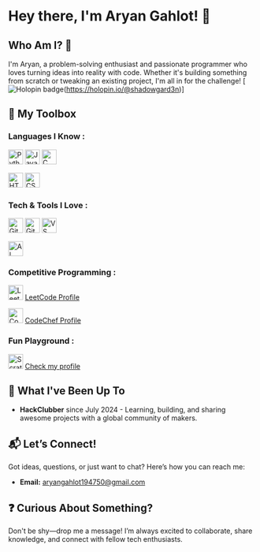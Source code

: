 
# Hey there, I'm Aryan Gahlot! 👋

## Who Am I? 🤔

I'm Aryan, a problem-solving enthusiast and passionate programmer who loves turning ideas into reality with code. Whether it's building something from scratch or tweaking an existing project, I'm all in for the challenge!
[![Holopin badge](https://holopin.me/shadowgard3n)(https://holopin.io/@shadowgard3n)]


## 🚀 My Toolbox

### Languages I Know :
<p>
  <img src="https://img.shields.io/badge/-Python-3776AB?style=flat&logo=python&logoColor=white" alt="Python" height="30"/>
  <img src="https://img.shields.io/badge/-Java-007396?style=flat&logo=java&logoColor=white" alt="Java" height="30"/>
  <img src="https://img.shields.io/badge/-C-A8B9CC?style=flat&logo=c&logoColor=white" alt="C" height="30"/>
</p>
<p>
  <img src="https://img.shields.io/badge/-HTML-E34F26?style=flat&logo=html5&logoColor=white" alt="HTML" height="30"/>
  <img src="https://img.shields.io/badge/-CSS-1572B6?style=flat&logo=css3&logoColor=white" alt="CSS" height="30"/>
</p>

### Tech & Tools I Love :
<p>
  <img src="https://img.shields.io/badge/-Git-F05032?style=flat&logo=git&logoColor=white" alt="Git" height="30"/>
  <img src="https://img.shields.io/badge/-GitHub-181717?style=flat&logo=github&logoColor=white" alt="GitHub" height="30"/>
  <img src="https://img.shields.io/badge/-VS_Code-007ACC?style=flat&logo=visual-studio-code&logoColor=white" alt="VS Code" height="30"/>
</p>
<p>
  <img src="https://img.shields.io/badge/-AI_Prompting-4285F4?style=flat&logo=google&logoColor=white" alt="AI Prompting" height="30"/>
</p>

### Competitive Programming :
<p>
  <img src="https://img.shields.io/badge/-LeetCode-FE7F00?style=flat&logo=leetcode&logoColor=white" alt="LeetCode" height="30"/> 
  <a href="https://leetcode.com/u/Shadow-gard3n/" target="_blank">LeetCode Profile</a>
</p>
<p>
  <img src="https://img.shields.io/badge/-CodeChef-5B4638?style=flat&logo=codechef&logoColor=white" alt="CodeChef" height="30"/> 
  <a href="https://www.codechef.com/users/shadow_gard3n" target="_blank">CodeChef Profile</a>
</p>

### Fun Playground :
<p>
  <img src="https://img.shields.io/badge/-Scratch-4D97FF?style=flat&logo=scratch&logoColor=white" alt="Scratch" height="30"/> 
  <a href="https://scratch.mit.edu/users/Shadow-gard3n/" target="_blank">Check my profile</a>
</p>

## 📜 What I've Been Up To

- **HackClubber** since July 2024 - Learning, building, and sharing awesome projects with a global community of makers.

## 📬 Let’s Connect!

Got ideas, questions, or just want to chat? Here’s how you can reach me:
- **Email:** aryangahlot194750@gmail.com

## ❓ Curious About Something?

Don't be shy—drop me a message! I’m always excited to collaborate, share knowledge, and connect with fellow tech enthusiasts.

